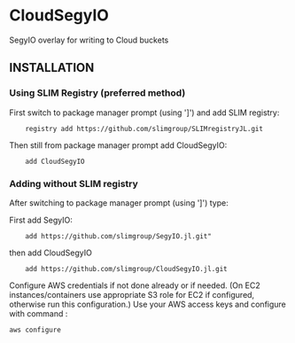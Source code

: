 # CloudSegyIO

SegyIO overlay for writing to Cloud buckets

## INSTALLATION

### Using SLIM Registry (preferred method) ###

First switch to package manager prompt (using ']') and add SLIM registry:

```
	registry add https://github.com/slimgroup/SLIMregistryJL.git
```

Then still from package manager prompt add CloudSegyIO:

```
	add CloudSegyIO
```

### Adding without SLIM registry ###

After switching to package manager prompt (using ']') type:

First add SegyIO:

```
    add https://github.com/slimgroup/SegyIO.jl.git"
```

then add CloudSegyIO

```
    add https://github.com/slimgroup/CloudSegyIO.jl.git
```

Configure AWS credentials if not done already or if needed. (On EC2 instances/containers use appropriate S3 role for EC2 if configured, otherwise run this configuration.) Use your AWS access keys and configure with command :

```
aws configure
```

